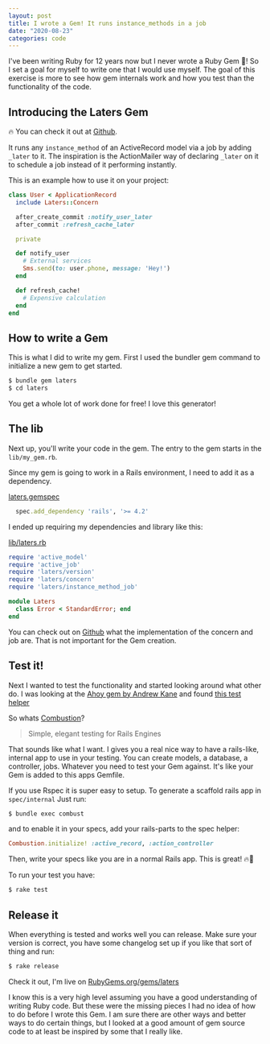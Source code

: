 ```yaml
---
layout: post
title: I wrote a Gem! It runs instance_methods in a job
date: "2020-08-23"
categories: code
---
```


I've been writing Ruby for 12 years now but I never wrote a Ruby Gem 💎! So I set a goal for myself to write one that I
would use myself. The goal of this exercise is more to see how gem internals work and how you test than the
functionality of the code.

## Introducing the Laters Gem

🔥 You can check it out at [Github](https://github.com/kieranklaassen/laters).

It runs any `instance_method` of an ActiveRecord model via a job by adding `_later` to it. The inspiration is the
ActionMailer way of declaring `_later` on it to schedule a job instead of it performing instantly.

This is an example how to use it on your project:

```rb
class User < ApplicationRecord
  include Laters::Concern

  after_create_commit :notify_user_later
  after_commit :refresh_cache_later

  private

  def notify_user
    # External services
    Sms.send(to: user.phone, message: 'Hey!')
  end

  def refresh_cache!
    # Expensive calculation
  end
end
```

## How to write a Gem

This is what I did to write my gem. First I used the bundler gem command to initialize a new gem to get started.

```bash
$ bundle gem laters
$ cd laters
```

You get a whole lot of work done for free! I love this generator!

## The lib

Next up, you'll write your code in the gem. The entry to the gem starts in the `lib/my_gem.rb`.

Since my gem is going to work in a Rails environment, I need to add it as a dependency.

[laters.gemspec](https://github.com/kieranklaassen/laters/blob/master/laters.gemspec)

```gemspec
  spec.add_dependency 'rails', '>= 4.2'
```

I ended up requiring my dependencies and library like this:

[lib/laters.rb](https://github.com/kieranklaassen/laters/blob/master/lib/laters.rb)

```rb
require 'active_model'
require 'active_job'
require 'laters/version'
require 'laters/concern'
require 'laters/instance_method_job'

module Laters
  class Error < StandardError; end
end
```

You can check out on [Github](https://github.com/kieranklaassen/laters) what the implementation of the concern and job
are. That is not important for the Gem creation.

## Test it!

Next I wanted to test the functionality and started looking around what other do. I was looking at the
[Ahoy gem by Andrew Kane](https://github.com/ankane/ahoy) and found
[this test helper](https://github.com/ankane/ahoy/blob/master/test/test_helper.rb#L8)

So whats [Combustion](https://github.com/pat/combustion)?

> Simple, elegant testing for Rails Engines

That sounds like what I want. I gives you a real nice way to have a rails-like, internal app to use in your testing. You
can create models, a database, a controller, jobs. Whatever you need to test your Gem against. It's like your Gem is
added to this apps Gemfile.

If you use Rspec it is super easy to setup. To generate a scaffold rails app in `spec/internal` Just run:

```bash
$ bundle exec combust
```

and to enable it in your specs, add your rails-parts to the spec helper:

```rb
Combustion.initialize! :active_record, :action_controller
```

Then, write your specs like you are in a normal Rails app. This is great! 🔥🚀

To run your test you have:

```bash
$ rake test
```

## Release it

When everything is tested and works well you can release. Make sure your version is correct, you have some changelog set
up if you like that sort of thing and run:

```bash
$ rake release
```

Check it out, I'm live on [RubyGems.org/gems/laters](https://rubygems.org/gems/laters)

I know this is a very high level assuming you have a good understanding of writing Ruby code. But these were the missing
pieces I had no idea of how to do before I wrote this Gem. I am sure there are other ways and better ways to do certain
things, but I looked at a good amount of gem source code to at least be inspired by some that I really like.

